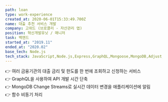```yaml
---
path: loan
type: work-experience
created_at: 2020-06-01T15:33:49.700Z
name: 대출 추천 서비스 개발
company: 고위드 (브로콜리 - 자산관리 앱)
position: 혁신개발유닛 / 매니저
task: 백엔드
started_at: "2019.11"
ended_at: "2020.02"
base_tech: Node.js
tech_stack: JavaScript,Node.js,Express,GraphQL,Mongoose,MongoDB,Adjust,Braze,Sentry
---
```


👉 여러 금융기관의 대출 금리 및 한도를 한 번에 조회하고 신청하는 서비스<br/>
👉 GraphQL을 사용하여 API 개발 시간 단축<br/>
👉 MongoDB Change Streams로 실시간 데이터 변경을 애플리케이션에 알림<br/>
👉 함수 비동기 처리